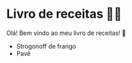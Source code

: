 # Livro de receitas :man_cook:

Olá! Bem vindo ao meu livro de receitas! :wave:

- Strogonoff de frango
- Pavê
